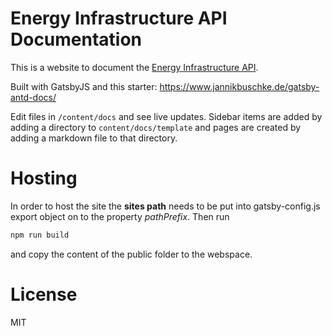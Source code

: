 # Energy Infrastructure API Documentation
This is a website to document the [Energy Infrastructure API](https://github.com/bkleeman/energy-infrastructure-api).

Built with GatsbyJS and this starter: https://www.jannikbuschke.de/gatsby-antd-docs/

Edit files in `/content/docs` and see live updates.
Sidebar items are added by adding a directory to `content/docs/template` and pages are created by adding a markdown file to that directory.

# Hosting

In order to host the site the **sites path** needs to be put into gatsby-config.js export object on to the property _pathPrefix_. Then run

```bash
npm run build
```

and copy the content of the public folder to the webspace.

# License

MIT
